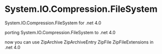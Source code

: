 # System.IO.Compression.FileSystem
System.IO.Compression.FileSystem for .net 4.0

porting System.IO.Compression.FileSystem to .net 4.0

now you can use ZipArchive ZipArchiveEntry ZipFile ZipFileExtensions in .net 4.0
